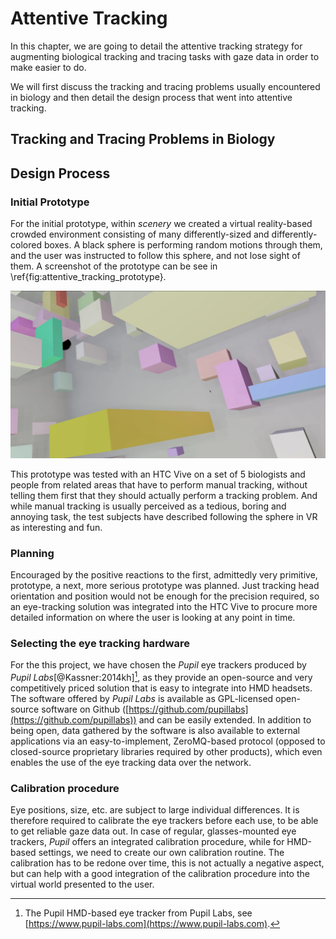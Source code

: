 # Attentive Tracking

In this chapter, we are going to detail the attentive tracking strategy for augmenting biological tracking and tracing tasks with gaze data in order to make easier to do.

We will first discuss the tracking and tracing problems usually encountered in biology and then detail the design process that went into attentive tracking.

## Tracking and Tracing Problems in Biology

## Design Process

### Initial Prototype

For the initial prototype, within _scenery_ we created a virtual reality-based crowded environment consisting of many differently-sized and differently-colored boxes. A black sphere is performing random motions through them, and the user was instructed to follow this sphere, and not lose sight of them. A screenshot of the prototype can be see in \ref{fig:attentive_tracking_prototype}.

![\label{fig:attentive_tracking_prototype}2D Screenshot of the attentive tracking prototype. The sphere to be tracked can be seen in the upper left corner of the image. See the text for details.](./figures/attentive_tracking_prototype.png)

This prototype was tested with an HTC Vive on a set of 5 biologists and people from related areas that have to perform manual tracking, without telling them first that they should actually perform a tracking problem. And while manual tracking is usually perceived as a tedious, boring and annoying task, the test subjects have described following the sphere in VR as interesting and fun.

### Planning

Encouraged by the positive reactions to the first, admittedly very primitive, prototype, a next, more serious prototype was planned. Just tracking head orientation and position would not be enough for the precision required, so an eye-tracking solution was integrated into the HTC Vive to procure more detailed information on where the user is looking at any point in time.

### Selecting the eye tracking hardware

For the this project, we have chosen the _Pupil_ eye trackers produced by _Pupil Labs_[@Kassner:2014kh][^pupilnote], as they provide an open-source and very competitively priced solution that is easy to integrate into HMD headsets. The software offered by _Pupil Labs_ is available as GPL-licensed open-source software on Github ([https://github.com/pupillabs](https://github.com/pupillabs)) and can be easily extended. In addition to being open, data gathered by the software is also available to external applications via an easy-to-implement, ZeroMQ-based protocol (opposed to closed-source proprietary libraries required by other products), which even enables the use of the eye tracking data over the network.

[^pupilnote]: The Pupil HMD-based eye tracker from Pupil Labs, see [https://www.pupil-labs.com](https://www.pupil-labs.com).

### Calibration procedure

Eye positions, size, etc. are subject to large individual differences. It is therefore required to calibrate the eye trackers before each use, to be able to get reliable gaze data out. In case of regular, glasses-mounted eye trackers, _Pupil_ offers an integrated calibration procedure, while for HMD-based settings, we need to create our own calibration routine. The calibration has to be redone over time, this is not actually a negative aspect, but can help with a good integration of the calibration procedure into the virtual world presented to the user.
